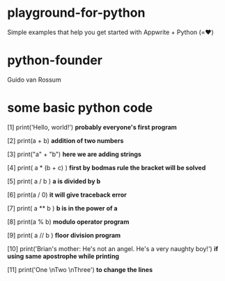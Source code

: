 # playground-for-python
Simple examples that help you get started with Appwrite + Python (=❤️)

# python-founder
Guido van Rossum

# some basic python code

[1] print('Hello, world!') **probably everyone's first program**

[2] print(a + b) **addition of two numbers**

[3] print("a" + "b")  **here we are adding strings**

[4] print( a * (b + c) ) **first by bodmas rule the bracket will be solved**

[5] print( a / b ) **a is divided by b**

[6] print(a / 0) **it will give traceback error**

[7] print( a ** b ) **b is in the power of a**

[8] print(a % b) **modulo operator program**

[9] print( a // b ) **floor division program**

[10] print('Brian\'s mother: He\'s not an angel. He\'s a very naughty boy!') **if using same apostrophe while printing**

[11] print('One \nTwo \nThree') **to change the lines**
